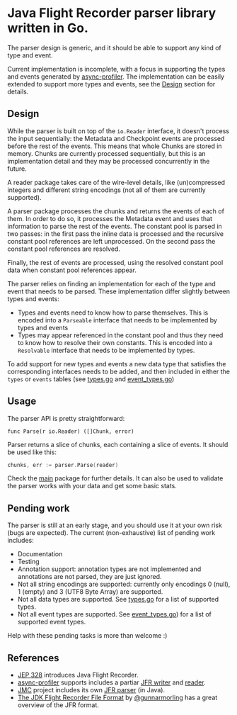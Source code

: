 # Java Flight Recorder parser library written in Go.

The parser design is generic, and it should be able to support any kind of type and event.

Current implementation is incomplete, with a focus in supporting the types and events generated by [async-profiler](https://github.com/jvm-profiling-tools/async-profiler). The implementation can be easily extended to support more types and events, see the [Design](#design) section for details.

## Design

While the parser is built on top of the `io.Reader` interface, it doesn't process the input sequentially: the Metadata and Checkpoint events are processed before the rest of the events.
This means that whole Chunks are stored in memory. Chunks are currently processed sequentially, but this is an implementation detail and they may be processed concurrently in the future.

A reader package takes care of the wire-level details, like (un)compressed integers and different string encodings (not all of them are currently supported).

A parser package processes the chunks and returns the events of each of them. In order to do so, it processes the Metadata event and uses that information to parse the rest of the events.
The constant pool is parsed in two passes: in the first pass the inline data is processed and the recursive constant pool references are left unprocessed. On the second pass the constant pool references are resolved.

Finally, the rest of events are processed, using the resolved constant pool data when constant pool references appear.

The parser relies on finding an implementation for each of the type and event that needs to be parsed. These implementation differ slightly between types and events:
- Types and events need to know how to parse themselves. This is encoded into a `Parseable` interface that needs to be implemented by types and events
- Types may appear referenced in the constant pool and thus they need to know how to resolve their own constants. This is encoded into a `Resolvable` interface that needs to be implemented by types.

To add support for new types and events a new data type that satisfies the corresponding interfaces needs to be added, and then included in either the `types` or `events` tables (see [types.go](parser/types.go) and [event_types.go](parser/event_types.go))

## Usage

The parser API is pretty straightforward:

```
func Parse(r io.Reader) ([]Chunk, error)
```

Parser returns a slice of chunks, each containing a slice of events. It should be used like this:

```go
chunks, err := parser.Parse(reader)
```

Check the [main](./main.go) package for further details. It can also be used to validate the parser works with your data and get some basic stats.

## Pending work

The parser is still at an early stage, and you should use it at your own risk (bugs are expected).
The current (non-exhaustive) list of pending work includes:

- Documentation
- Testing
- Annotation support: annotation types are not implemented and annotations are not parsed, they are just ignored.
- Not all string encodings are supported: currently only encodings 0 (null), 1 (empty) and 3 (UTF8 Byte Array) are supported.
- Not all data types are supported. See [types.go](parser/types.go) for a list of supported types.
- Not all event types are supported. See [event_types.go](parser/event_types.go)) for a list of supported event types.

Help with these pending tasks is more than welcome :)

## References

- [JEP 328](https://openjdk.java.net/jeps/328) introduces Java Flight Recorder.
- [async-profiler](https://github.com/jvm-profiling-tools/async-profiler) supports includes a partiar [JFR writer](https://github.com/jvm-profiling-tools/async-profiler/blob/master/src/flightRecorder.cpp) and [reader](https://github.com/jvm-profiling-tools/async-profiler/tree/master/src/converter/one/jfr).
- [JMC](https://github.com/openjdk/jmc) project includes its own [JFR parser](https://github.com/openjdk/jmc/tree/master/core/org.openjdk.jmc.flightrecorder/src/main/java/org/openjdk/jmc/flightrecorder/parser) (in Java).
- [The JDK Flight Recorder File Format](https://www.morling.dev/blog/jdk-flight-recorder-file-format/) by [@gunnarmorling](github.com/gunnarmorling) has a great overview of the JFR format.
